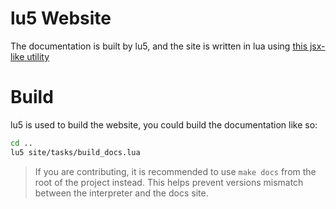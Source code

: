 # lu5 Website

The documentation is built by lu5, and the site is written in lua using [this jsx-like utility](https://gist.github.com/matiasvlevi/89ec277944034151e6377294c69eec20)

# Build

lu5 is used to build the website, you could build the documentation like so:

```sh
cd ..
lu5 site/tasks/build_docs.lua
```

> If you are contributing, it is recommended to use `make docs` from the root of the project instead. This helps prevent versions mismatch between the interpreter and the docs site.
